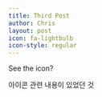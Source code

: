 ```yaml
---
title: Third Post
author: Chris
layout: post
icon: fa-lightbulb
icon-style: regular
---
```

See the icon?

아이콘 관련 내용이 있었던 것 
